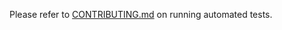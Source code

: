Please refer to [CONTRIBUTING.md](https://github.com/microsoft/BotFramework-WebChat/tree/main/.github/CONTRIBUTING.md#running-automated-tests) on running automated tests.
